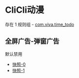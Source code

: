 # CliCli动漫

存在 1 规则组 - [com.viva.time_todo](/src/apps/com.viva.time_todo.ts)

## 全屏广告-弹窗广告

默认禁用

- [快照-0](https://i.gkd.li/i/13759356)
- [快照-1](https://i.gkd.li/i/13761232)
